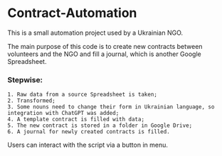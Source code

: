 # Contract-Automation
This is a small automation project used by a Ukrainian NGO.

The main purpose of this code is to create new contracts between volunteers and the NGO and fill a journal, which is another Google Spreadsheet. 
### Stepwise:
    1. Raw data from a source Spreadsheet is taken;
    2. Transformed;
    3. Some nouns need to change their form in Ukrainian language, so integration with ChatGPT was added;
    4. A template contract is filled with data;
    5. The new contract is stored in a folder in Google Drive;
    6. A journal for newly created contracts is filled. 

Users can interact with the script via a button in menu.
